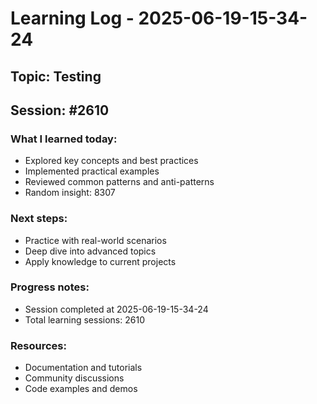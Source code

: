 # Learning Log - 2025-06-19-15-34-24

## Topic: Testing
## Session: #2610

### What I learned today:
- Explored key concepts and best practices
- Implemented practical examples  
- Reviewed common patterns and anti-patterns
- Random insight: 8307

### Next steps:
- Practice with real-world scenarios
- Deep dive into advanced topics
- Apply knowledge to current projects

### Progress notes:
- Session completed at 2025-06-19-15-34-24
- Total learning sessions: 2610

### Resources:
- Documentation and tutorials
- Community discussions
- Code examples and demos

